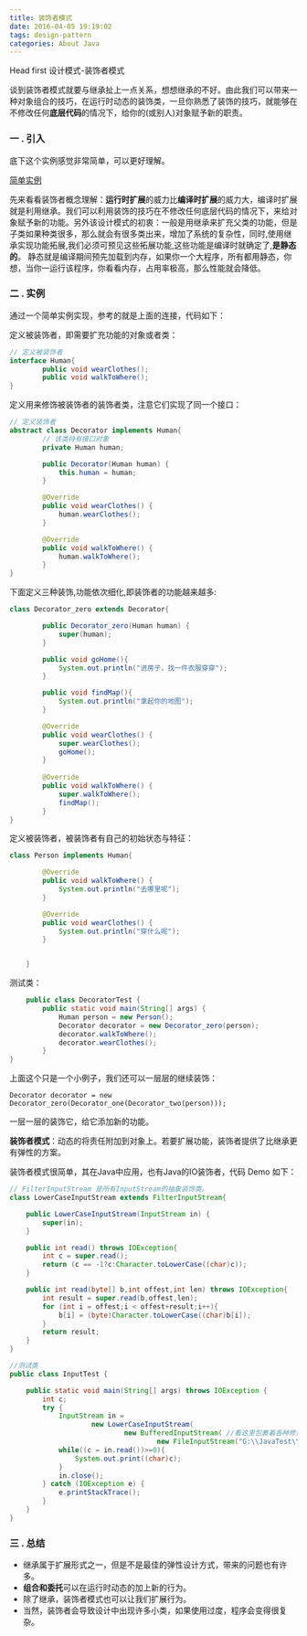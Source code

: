 ```yaml
---
title: 装饰者模式
date: 2016-04-05 19:19:02
tags: design-pattern
categories: About Java
---
```


Head first 设计模式-装饰者模式

谈到装饰者模式就要与继承扯上一点关系，想想继承的不好。由此我们可以带来一种对象组合的技巧，在运行时动态的装饰类，一旦你熟悉了装饰的技巧，就能够在不修改任何**底层代码**的情况下，给你的(或别人)对象赋予新的职责。

<!--more-->

### 一 . 引入

底下这个实例感觉非常简单，可以更好理解。

[简单实例](http://blog.csdn.net/jason0539/article/details/22713711)

先来看看装饰者概念理解：**运行时扩展**的威力比**编译时扩展**的威力大，编译时扩展就是利用继承。我们可以利用装饰的技巧在不修改任何底层代码的情况下，来给对象赋予新的功能。另外该设计模式的初衷：一般是用继承来扩充父类的功能，但是子类如果种类很多，那么就会有很多类出来，增加了系统的复杂性，同时,使用继承实现功能拓展,我们必须可预见这些拓展功能,这些功能是编译时就确定了,**是静态的**。 静态就是编译期间预先加载到内存，如果你一个大程序，所有都用静态，你想，当你一运行该程序，你看看内存，占用率极高，那么性能就会降低。


### 二 . 实例

通过一个简单实例实现，参考的就是上面的连接，代码如下：

定义被装饰者，即需要扩充功能的对象或者类：
``` java
// 定义被装饰者
interface Human{
    	public void wearClothes();
    	public void walkToWhere();
}
```

定义用来修饰被装饰者的装饰者类，注意它们实现了同一个接口：
``` java
// 定义装饰者
abstract class Decorator implements Human{
        // 该类持有接口对象
    	private Human human;

    	public Decorator(Human human) {
    	    this.human = human;
    	}

    	@Override
    	public void wearClothes() {
    	    human.wearClothes();
    	}

    	@Override
    	public void walkToWhere() {
    	    human.walkToWhere();
    	}
}	
```

下面定义三种装饰,功能依次细化,即装饰者的功能越来越多:

``` java
class Decorator_zero extends Decorator{

    	public Decorator_zero(Human human) {
    	    super(human);
    	}

    	public void goHome(){
    	    System.out.println("进房子，找一件衣服穿穿");
    	}

    	public void findMap(){
    	    System.out.println("拿起你的地图");
    	}

    	@Override
    	public void wearClothes() {
    	    super.wearClothes();
    	    goHome();
    	}
	
    	@Override
    	public void walkToWhere() {
    	    super.walkToWhere();
    	    findMap();
    	}
}	
```

定义被装饰者，被装饰者有自己的初始状态与特征：

``` java
class Person implements Human{

    	@Override
    	public void walkToWhere() {
    	    System.out.println("去哪里呢");
    	}

    	@Override
    	public void wearClothes() {
    	    System.out.println("穿什么呢");
    	}


	}
```

测试类：

``` java
	public class DecoratorTest {
    	public static void main(String[] args) {
    	    Human person = new Person();
    	    Decorator decorator = new Decorator_zero(person);
    	    decorator.walkToWhere();
    	    decorator.wearClothes();
    	}
}		
```

上面这个只是一个小例子，我们还可以一层层的继续装饰：

	Decorator decorator = new Decorator_zero(Decorator_one(Decorator_two(person)));

一层一层的装饰它，给它添加新的功能。

**装饰者模式**：动态的将责任附加到对象上。若要扩展功能，装饰者提供了比继承更有弹性的方案。


装饰者模式很简单，其在Java中应用，也有Java的IO装饰者，代码 Demo 如下：

``` java
// FilterInputStream 是所有InputStream的抽象装饰类。
class LowerCaseInputStream extends FilterInputStream{

    public LowerCaseInputStream(InputStream in) {
        super(in);
    }

    public int read() throws IOException{
        int c = super.read();
        return (c == -1?c:Character.toLowerCase((char)c));
    }

    public int read(byte[] b,int offest,int len) throws IOException{
        int result = super.read(b,offest,len);
        for (int i = offest;i < offest+result;i++){
            b[i] = (byte)Character.toLowerCase((char)b[i]);
        }
        return result;
    }
}

//测试类
public class InputTest {

    public static void main(String[] args) throws IOException {
        int c;
        try {
            InputStream in =
                    new LowerCaseInputStream(
                            new BufferedInputStream( //看这里包裹着各种修饰
                                    new FileInputStream("G:\\JavaTest\\src\\ttt.txt")));
            while((c = in.read())>=0){
                System.out.print((char)c);
            }
            in.close();
        } catch (IOException e) {
            e.printStackTrace();
        }
    }
}
```
### 三 . 总结

* 继承属于扩展形式之一，但是不是最佳的弹性设计方式，带来的问题也有许多。
* **组合和委托**可以在运行时动态的加上新的行为。
* 除了继承，装饰者模式也可以让我们扩展行为。
* 当然，装饰者会导致设计中出现许多小类，如果使用过度，程序会变得很复杂。
